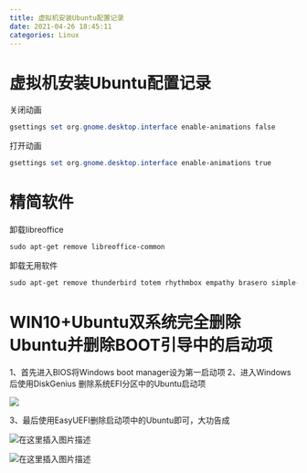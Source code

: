 ```yaml
---
title: 虚拟机安装Ubuntu配置记录
date: 2021-04-26 18:45:11
categories: Linux
---
```

# 虚拟机安装Ubuntu配置记录
关闭动画
```powershell
gsettings set org.gnome.desktop.interface enable-animations false
```
打开动画

```powershell
gsettings set org.gnome.desktop.interface enable-animations true
```

# 精简软件
卸载libreoffice

```powershell
sudo apt-get remove libreoffice-common
```
卸载无用软件
```powershell
sudo apt-get remove thunderbird totem rhythmbox empathy brasero simple-scan gnome-mahjongg aisleriot gnome-mines cheese transmission-common gnome-orca gnome-sudoku
```
# WIN10+Ubuntu双系统完全删除Ubuntu并删除BOOT引导中的启动项
1、首先进入BIOS将Windows boot manager设为第一启动项
2、进入Windows后使用DiskGenius 删除系统EFI分区中的Ubuntu启动项

![](虚拟机安装Ubuntu配置记录.assets/1564853-20210503154131681-935014681.png)

3、最后使用EasyUEFI删除启动项中的Ubuntu即可，大功告成

![在这里插入图片描述](虚拟机安装Ubuntu配置记录.assets/2021042618584411.png)

![在这里插入图片描述](虚拟机安装Ubuntu配置记录.assets/20210426185853166.png)

